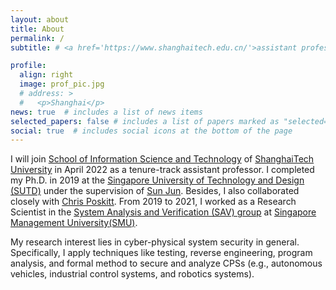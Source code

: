 ```yaml
---
layout: about
title: About
permalink: /
subtitle: # <a href='https://www.shanghaitech.edu.cn/'>assistant professor@ShanghaiTech University</a>

profile:
  align: right
  image: prof_pic.jpg
  # address: >  
  #   <p>Shanghai</p>
news: true  # includes a list of news items
selected_papers: false # includes a list of papers marked as "selected={true}"
social: true  # includes social icons at the bottom of the page
---
```



I will join [School of Information Science and Technology](https://sist.shanghaitech.edu.cn/) of [ShanghaiTech University](https://www.shanghaitech.edu.cn/) in April 2022 as a tenure-track assistant professor. I completed my Ph.D. in 2019 at the [Singapore University of Technology and Design (SUTD)](https://www.sutd.edu.sg/) under the supervision of [Sun Jun](https://sunjun.site/). Besides, I also collaborated closely with [Chris Poskitt](https://cposkitt.github.io/). From 2019 to 2021, I worked as a Research Scientist in the [System Analysis and Verification (SAV) group](https://sav-smu.github.io/) at [Singapore Management University(SMU)](https://www.smu.edu.sg/). 

My research interest lies in cyber-physical system security in general. Specifically, I apply techniques like testing, reverse engineering, program analysis, and formal method to secure and analyze CPSs (e.g., autonomous vehicles,  industrial control systems, and robotics systems). 
